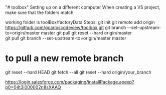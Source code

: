 "# toolbox" 
Setting up on a different computer
When creating a VS project, make sure that the folders match

working folder is toolBox/factoryData
Steps:
git init
git remote add origin https://github.com/gcarloscodeview/toolbox.git
git branch --set-upstream-to=origin/master master
git pull
git reset --hard origin/master  
git pull
git branch --set-upstream-to=origin/master master

# to pull a new remote branch
git reset --hard HEAD
git fetch --all
git reset --hard origin/your_branch

https://login.salesforce.com/packaging/installPackage.apexp?p0=04t3i000002n8sXAAQ
